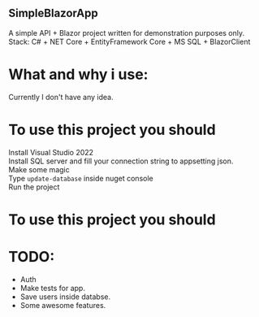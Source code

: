 ## SimpleBlazorApp

A simple API + Blazor project written for demonstration purposes only.  
Stack: C# + NET Core + EntityFramework Core + MS SQL + BlazorClient 

# What and why i use:  
Currently I don't have any idea. 

# To use this project you should
Install Visual Studio 2022  
Install SQL server and fill your connection string to appsetting json.  
Make some magic  
Type `update-database` inside nuget console  
Run the project  

# To use this project you should


# TODO: 
* Auth
* Make tests for app.  
* Save users inside databse.  
* Some awesome features.  
